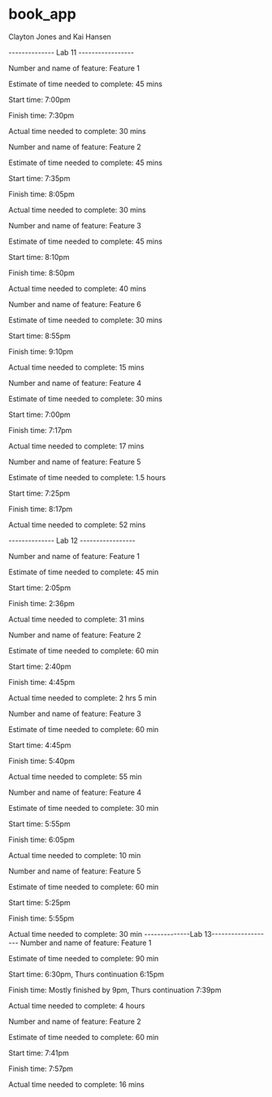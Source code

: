 # book_app
Clayton Jones and Kai Hansen

-------------- Lab 11 -----------------

Number and name of feature: Feature 1 

Estimate of time needed to complete: 45 mins

Start time: 7:00pm

Finish time: 7:30pm

Actual time needed to complete: 30 mins

Number and name of feature: Feature 2

Estimate of time needed to complete: 45 mins

Start time: 7:35pm

Finish time: 8:05pm

Actual time needed to complete: 30 mins

Number and name of feature: Feature 3

Estimate of time needed to complete: 45 mins

Start time: 8:10pm

Finish time: 8:50pm

Actual time needed to complete: 40 mins

Number and name of feature: Feature 6

Estimate of time needed to complete: 30 mins

Start time: 8:55pm

Finish time: 9:10pm

Actual time needed to complete: 15 mins

Number and name of feature: Feature 4

Estimate of time needed to complete: 30 mins

Start time: 7:00pm

Finish time: 7:17pm

Actual time needed to complete: 17 mins

Number and name of feature: Feature 5

Estimate of time needed to complete: 1.5 hours

Start time: 7:25pm

Finish time: 8:17pm

Actual time needed to complete: 52 mins

-------------- Lab 12 -----------------

Number and name of feature: Feature 1

Estimate of time needed to complete: 45 min

Start time: 2:05pm

Finish time: 2:36pm

Actual time needed to complete: 31 mins

Number and name of feature: Feature 2

Estimate of time needed to complete: 60 min

Start time: 2:40pm

Finish time: 4:45pm

Actual time needed to complete: 2 hrs 5 min

Number and name of feature: Feature 3

Estimate of time needed to complete: 60 min

Start time: 4:45pm

Finish time: 5:40pm

Actual time needed to complete: 55 min

Number and name of feature: Feature 4

Estimate of time needed to complete: 30 min

Start time: 5:55pm

Finish time: 6:05pm

Actual time needed to complete: 10 min

Number and name of feature: Feature 5

Estimate of time needed to complete: 60 min

Start time: 5:25pm

Finish time: 5:55pm

Actual time needed to complete: 30 min
--------------Lab 13-------------------
Number and name of feature: Feature 1

Estimate of time needed to complete: 90 min

Start time: 6:30pm, Thurs continuation 6:15pm

Finish time: Mostly finished by 9pm, Thurs continuation 7:39pm

Actual time needed to complete: 4 hours

Number and name of feature: Feature 2

Estimate of time needed to complete: 60 min

Start time: 7:41pm

Finish time: 7:57pm

Actual time needed to complete: 16 mins


